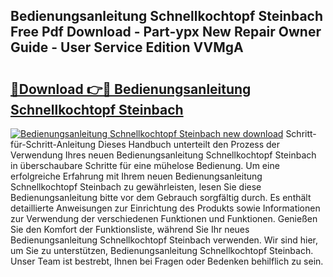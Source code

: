 ## Bedienungsanleitung Schnellkochtopf Steinbach Free Pdf Download - Part-ypx New Repair Owner Guide - User Service Edition VVMgA

# <h2><a href="http://df5kb6a.blite.top/?on=Bedienungsanleitung+Schnellkochtopf+Steinbach">🔗Download 👉🔴 Bedienungsanleitung Schnellkochtopf Steinbach</a></h2>

[![Bedienungsanleitung Schnellkochtopf Steinbach new download](https://i.imgur.com/lujVjoI.png)](http://df5kb6a.blite.top/?on=Bedienungsanleitung+Schnellkochtopf+Steinbach)
Schritt-für-Schritt-Anleitung Dieses Handbuch unterteilt den Prozess der Verwendung Ihres neuen Bedienungsanleitung Schnellkochtopf Steinbach in überschaubare Schritte für eine mühelose Bedienung. Um eine erfolgreiche Erfahrung mit Ihrem neuen Bedienungsanleitung Schnellkochtopf Steinbach zu gewährleisten, lesen Sie diese Bedienungsanleitung bitte vor dem Gebrauch sorgfältig durch. Es enthält detaillierte Anweisungen zur Einrichtung des Produkts sowie Informationen zur Verwendung der verschiedenen Funktionen und Funktionen. Genießen Sie den Komfort der Funktionsliste, während Sie Ihr neues Bedienungsanleitung Schnellkochtopf Steinbach verwenden. Wir sind hier, um Sie zu unterstützen, Bedienungsanleitung Schnellkochtopf Steinbach. Unser Team ist bestrebt, Ihnen bei Fragen oder Bedenken behilflich zu sein.
